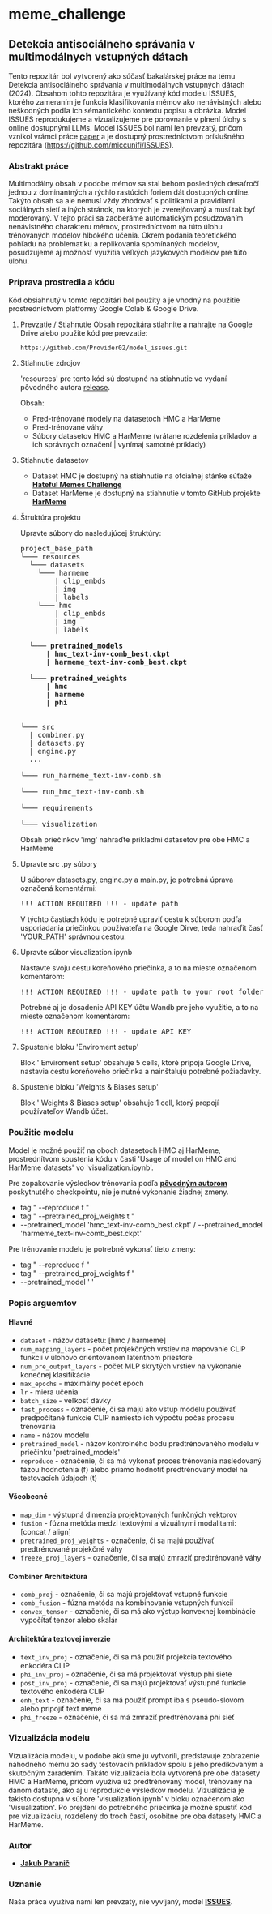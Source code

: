 # meme_challenge

## Detekcia antisociálneho správania v multimodálnych vstupných dátach

Tento repozitár bol vytvorený ako súčasť bakalárskej práce na tému Detekcia antisociálneho správania v multimodálnych vstupných dátach (2024). Obsahom tohto repozitára je využívaný kód modelu ISSUES, ktorého zameraním je funkcia klasifikovania mémov ako nenávistných alebo neškodných podľa ich sémantického kontextu popisu a obrázka. Model ISSUES reprodukujeme a vizualizujeme pre porovnanie v plnení úlohy s online dostupnými LLMs. Model ISSUES bol nami len prevzatý, pričom vznikol vrámci práce [paper](https://openaccess.thecvf.com/content/ICCV2023W/CLVL/html/Burbi_Mapping_Memes_to_Words_for_Multimodal_Hateful_Meme_Classification_ICCVW_2023_paper.html) a je dostupný prostredníctvom príslušného repozitára (https://github.com/miccunifi/ISSUES).


### Abstrakt práce
Multimodálny obsah v podobe mémov sa stal behom posledných desaťročí jednou z dominantných a rýchlo rastúcich foriem dát dostupných online. Takýto obsah sa ale nemusí vždy zhodovať s politikami a pravidlami sociálnych sietí a iných stránok, na ktorých je zverejňovaný a musí tak byť moderovaný. V tejto práci sa zaoberáme automatickým posudzovaním nenávistného charakteru mémov, prostredníctvom na túto úlohu trénovaných modelov hlbokého učenia. Okrem podania teoretického pohľadu na problematiku a replikovania spomínaných modelov, posudzujeme aj možnosť využitia veľkých jazykových modelov pre túto úlohu.


### Príprava prostredia a kódu
Kód obsiahnutý v tomto repozitári bol použitý a je vhodný na použitie prostredníctvom platformy Google Colab & Google Drive.

1. Prevzatie / Stiahnutie
   Obsah repozitára stiahnite a nahrajte na Google Drive alebo použite kód pre prevzatie:
   ```sh
   https://github.com/Provider02/model_issues.git
   ```

2. Stiahnutie zdrojov

   'resources' pre tento kód sú dostupné na stiahnutie vo vydaní pôvodného autora [release](https://github.com/miccunifi/ISSUES/releases/tag/latest).

   Obsah:
   * Pred-trénované modely na datasetoch HMC a HarMeme
   * Pred-trénované váhy
   * Súbory datasetov HMC a HarMeme (vrátane rozdelenia príkladov a ich správnych označení | vynímaj samotné príklady)
  
3. Stiahnutie datasetov

   * Dataset HMC je dostupný na stiahnutie na ofcialnej stánke súťaže [**Hateful Memes Challenge**](https://hatefulmemeschallenge.com/#download)
   * Dataset HarMeme je dostupný na stiahnutie v tomto GitHub projekte [**HarMeme**](https://github.com/di-dimitrov/mmf/tree/master/data/datasets/memes/defaults/images)
  
4. Štruktúra projektu

   Upravte súbory do nasledujúcej štruktúry:

   <pre>
   project_base_path
   └─── resources
     └─── datasets
       └─── harmeme
           | clip_embds
           | img
           | labels
       └─── hmc
           | clip_embds
           | img
           | labels
  
     └─── <b>pretrained_models
         | hmc_text-inv-comb_best.ckpt
         | harmeme_text-inv-comb_best.ckpt
      
     └─── pretrained_weights
         | hmc
         | harmeme
         | phi
         </b>
  
   └─── src
     | combiner.py
     | datasets.py
     | engine.py
     ...

   └─── run_harmeme_text-inv-comb.sh
  
   └─── run_hmc_text-inv-comb.sh

   └─── requirements

   └─── visualization
   </pre>

   Obsah priečinkov 'img' nahraďte príkladmi datasetov pre obe HMC a HarMeme

5. Upravte src .py súbory

   U súborov datasets.py, engine.py a main.py, je potrebná úprava označená komentármi:
   <pre>
   !!! ACTION REQUIRED !!! - update path
   </pre>
   V týchto častiach kódu je potrebné upraviť cestu k súborom podľa usporiadania priečinkou používateľa na Google Dirve, teda nahraďit časť 'YOUR_PATH' správnou cestou.
  
6. Upravte súbor visualization.ipynb

   Nastavte svoju cestu koreňového priečinka, a to na mieste označenom komentárom:
   <pre>
   !!! ACTION REQUIRED !!! - update path to your root folder
   </pre>

   Potrebné aj je dosadenie API KEY účtu Wandb pre jeho využitie, a to na mieste označenom komentárom:
   <pre>
   !!! ACTION REQUIRED !!! - update API KEY
   </pre>

7. Spustenie bloku 'Enviroment setup'

   Blok ' Enviroment setup' obsahuje 5 cells, ktoré pripoja Google Drive, nastavia cestu koreňového priečinka a nainštalujú potrebné požiadavky.
   
8. Spustenie bloku 'Weights & Biases setup'

   Blok ' Weights & Biases setup' obsahuje 1 cell, ktorý prepojí používateľov Wandb účet.


### Použitie modelu

Model je možné použiť na oboch datasetoch HMC aj HarMeme, prostrednítvom spustenia kódu v časti 'Usage of model on HMC and HarMeme datasets' vo 'visualization.ipynb'.

Pre zopakovanie výsledkov trénovania podľa [**pôvodným autorom**](https://github.com/LorenzoAgnolucci) poskytnutého checkpointu, nie je nutné vykonanie žiadnej zmeny.
* tag " --reproduce t "
* tag " --pretrained_proj_weights t "
* --pretrained_model 'hmc_text-inv-comb_best.ckpt' / --pretrained_model 'harmeme_text-inv-comb_best.ckpt'

Pre trénovanie modelu je potrebné vykonať tieto zmeny:
* tag " --reproduce f "
* tag " --pretrained_proj_weights f "
*  --pretrained_model ' '


### Popis arguemtov

#### Hlavné
- ```dataset``` - názov datasetu: [hmc / harmeme]
- ```num_mapping_layers``` -  počet projekčných vrstiev na mapovanie CLIP funkcií v úlohovo orientovanom latentnom priestore
- ```num_pre_output_layers``` - počet MLP skrytých vrstiev na vykonanie konečnej klasifikácie
- ```max_epochs``` - maximálny počet epoch
- ```lr``` - miera učenia
- ```batch_size``` - veľkosť dávky
- ```fast_process``` - označenie, či sa majú ako vstup modelu používať predpočítané funkcie CLIP namiesto ich výpočtu počas procesu trénovania
- ```name``` - názov modelu
- ```pretrained_model``` - názov kontrolného bodu predtrénovaného modelu v priečinku 'pretrained_models'
- ```reproduce``` - označenie, či sa má vykonať proces trénovania nasledovaný fázou hodnotenia (f) alebo priamo hodnotiť predtrénovaný model na testovacích údajoch (t)

#### Všeobecné
- ```map_dim``` - výstupná dimenzia projektovaných funkčných vektorov
- ```fusion``` - fúzna metóda medzi textovými a vizuálnymi modalitami: [concat / align]
- ```pretrained_proj_weights``` - označenie, či sa majú používať predtrénované projekčné váhy
- ```freeze_proj_layers``` - označenie, či sa majú zmraziť predtrénované váhy

#### Combiner Architektúra
- ```comb_proj``` - označenie, či sa majú projektovať vstupné funkcie
- ```comb_fusion``` - fúzna metóda na kombinovanie vstupných funkcií
- ```convex_tensor``` - označenie, či sa má ako výstup konvexnej kombinácie vypočítať tenzor alebo skalár

#### Architektúra textovej inverzie
- ```text_inv_proj``` - označenie, či sa má použiť projekcia textového enkodéra CLIP
- ```phi_inv_proj``` - označenie, či sa má projektovať výstup phi siete
- ```post_inv_proj``` - označenie, či sa majú projektovať výstupné funkcie textového enkodéra CLIP
- ```enh_text``` - označenie, či sa má použiť prompt iba s pseudo-slovom alebo pripojiť text meme
- ```phi_freeze``` - označenie, či sa má zmraziť predtrénovaná phi sieť 


### Vizualizácia modelu

Vizualizácia modelu, v podobe akú sme ju vytvorili, predstavuje zobrazenie náhodného mému zo sady testovacíh príkladov spolu s jeho predikovaným a skutočným zaradením. Takáto vizualizácia bola vytvorená pre obe datasety HMC a HarMeme, pričom využíva už predtrénovaný model, trénovaný na danom dataste, ako aj u reprodukcie výsledkov modelu. Vizualizácia je takisto dostupná v súbore 'visualization.ipynb' v bloku označenom ako 'Visualization'. Po prejdení do potrebného priečinka je možné spustiť kód pre vizualizáciu, rozdelený do troch častí, osobitne pre oba datasety HMC a HarMeme.


### Autor
* [**Jakub Paranič**](https://github.com/Provider02)


### Uznanie
Naša práca využíva nami len prevzatý, nie vyvíjaný, model [**ISSUES**](https://github.com/miccunifi/ISSUES).
